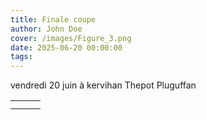 ```yaml
---
title: Finale coupe
author: John Doe
cover: /images/Figure_3.png
date: 2025-06-20 00:00:00
tags:
---
```

vendredi 20 juin à kervihan Thepot Pluguffan


|  |  |  |
| - | - | - |
|  |  |  |
|  |  |  |
